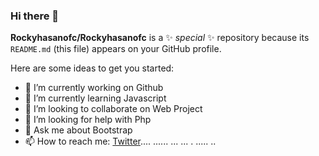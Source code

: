 ### Hi there 👋

**Rockyhasanofc/Rockyhasanofc** is a ✨ _special_ ✨ repository because its `README.md` (this file) appears on your GitHub profile.

Here are some ideas to get you started:

- 🔭 I’m currently working on Github
- 🌱 I’m currently learning Javascript
- 👯 I’m looking to collaborate on Web Project
- 🤔 I’m looking for help with Php
- 💬 Ask me about Bootstrap
- 📫 How to reach me: <a target="_blank" href="https://twitter.com/Rockyhasanofc" >Twitter<a/>....
  ......
...
  ...
.
.....
..
